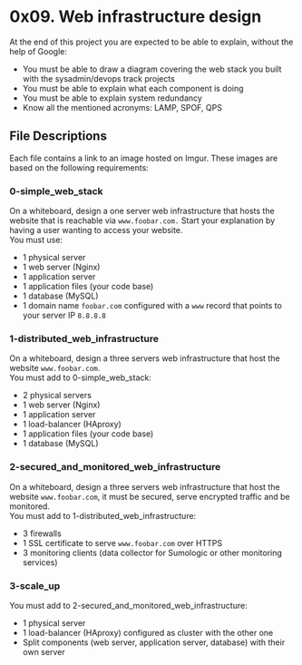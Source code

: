 # 0x09. Web infrastructure design
At the end of this project you are expected to be able to explain, without the help of Google:
* You must be able to draw a diagram covering the web stack you built with the sysadmin/devops track projects
* You must be able to explain what each component is doing
* You must be able to explain system redundancy
* Know all the mentioned acronyms: LAMP, SPOF, QPS
## File Descriptions
Each file contains a link to an image hosted on Imgur. These images are based on the following requirements: <br />
### 0-simple_web_stack
On a whiteboard, design a one server web infrastructure that hosts the website that is reachable via `www.foobar.com.` Start your explanation by having a user wanting to access your website. <br />
You must use:
* 1 physical server
* 1 web server (Nginx)
* 1 application server
* 1 application files (your code base)
* 1 database (MySQL)
* 1 domain name `foobar.com` configured with a `www` record that points to your server IP `8.8.8.8`
### 1-distributed_web_infrastructure
On a whiteboard, design a three servers web infrastructure that host the website `www.foobar.com`. <br />
You must add to 0-simple_web_stack:
* 2 physical servers
* 1 web server (Nginx)
* 1 application server
* 1 load-balancer (HAproxy)
* 1 application files (your code base)
* 1 database (MySQL)
### 2-secured_and_monitored_web_infrastructure
On a whiteboard, design a three servers web infrastructure that host the website `www.foobar.com`, it must be secured, serve encrypted traffic and be monitored. <br />
You must add to 1-distributed_web_infrastructure:
* 3 firewalls
* 1 SSL certificate to serve `www.foobar.com` over HTTPS
* 3 monitoring clients (data collector for Sumologic or other monitoring services)
### 3-scale_up
You must add to 2-secured_and_monitored_web_infrastructure:
* 1 physical server
* 1 load-balancer (HAproxy) configured as cluster with the other one
* Split components (web server, application server, database) with their own server
